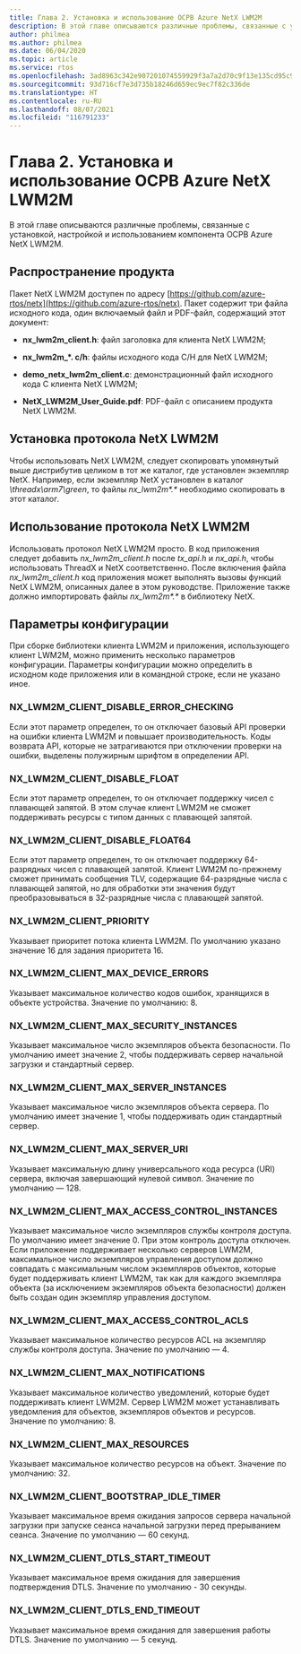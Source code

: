 ```yaml
---
title: Глава 2. Установка и использование ОСРВ Azure NetX LWM2M
description: В этой главе описываются различные проблемы, связанные с установкой, настройкой и использованием компонента ОСРВ Azure NetX LWM2M.
author: philmea
ms.author: philmea
ms.date: 06/04/2020
ms.topic: article
ms.service: rtos
ms.openlocfilehash: 3ad8963c342e907201074559929f3a7a2d70c9f13e135cd95c9a2e9b224e17cf
ms.sourcegitcommit: 93d716cf7e3d735b18246d659ec9ec7f82c336de
ms.translationtype: HT
ms.contentlocale: ru-RU
ms.lasthandoff: 08/07/2021
ms.locfileid: "116791233"
---
```

# <a name="chapter-2---installation-and-use-of-azure-rtos-netx-lwm2m"></a>Глава 2. Установка и использование ОСРВ Azure NetX LWM2M

В этой главе описываются различные проблемы, связанные с установкой, настройкой и использованием компонента ОСРВ Azure NetX LWM2M.

## <a name="product-distribution"></a>Распространение продукта

Пакет NetX LWM2M доступен по адресу [https://github.com/azure-rtos/netx](https://github.com/azure-rtos/netx). Пакет содержит три файла исходного кода, один включаемый файл и PDF-файл, содержащий этот документ:

- **nx_lwm2m_client.h**: файл заголовка для клиента NetX LWM2M;

- **nx_lwm2m_*. c/h**: файлы исходного кода C/H для NetX LWM2M;

- **demo_netx_lwm2m_client.c**: демонстрационный файл исходного кода C клиента NetX LWM2M;

- **NetX_LWM2M_User_Guide.pdf**: PDF-файл с описанием продукта NetX LWM2M.

## <a name="netx-lwm2m-installation"></a>Установка протокола NetX LWM2M

Чтобы использовать NetX LWM2M, следует скопировать упомянутый выше дистрибутив целиком в тот же каталог, где установлен экземпляр NetX. Например, если экземпляр NetX установлен в каталог *\\threadx\\arm7\\green*, то файлы *nx_lwm2m&#42;.&#42;* необходимо скопировать в этот каталог.

## <a name="using-netx-lwm2m"></a>Использование протокола NetX LWM2M

Использовать протокол NetX LWM2M просто. В код приложения следует добавить *nx_lwm2m_client.h* после *tx_api.h* и *nx_api.h*, чтобы использовать ThreadX и NetX соответственно. После включения файла *nx_lwm2m_client.h* код приложения может выполнять вызовы функций NetX LWM2M, описанных далее в этом руководстве. Приложение также должно импортировать файлы *nx_lwm2m&#42;.&#42;* в библиотеку NetX.

## <a name="configuration-options"></a>Параметры конфигурации

При сборке библиотеки клиента LWM2M и приложения, использующего клиент LWM2M, можно применить несколько параметров конфигурации. Параметры конфигурации можно определить в исходном коде приложения или в командной строке, если не указано иное.

### <a name="nx_lwm2m_client_disable_error_checking"></a>NX_LWM2M_CLIENT_DISABLE_ERROR_CHECKING

Если этот параметр определен, то он отключает базовый API проверки на ошибки клиента LWM2M и повышает производительность. Коды возврата API, которые не затрагиваются при отключении проверки на ошибки, выделены полужирным шрифтом в определении API.

### <a name="nx_lwm2m_client_disable_float"></a>NX_LWM2M_CLIENT_DISABLE_FLOAT

Если этот параметр определен, то он отключает поддержку чисел с плавающей запятой. В этом случае клиент LWM2M не сможет поддерживать ресурсы с типом данных с плавающей запятой.

### <a name="nx_lwm2m_client_disable_float64"></a>NX_LWM2M_CLIENT_DISABLE_FLOAT64

Если этот параметр определен, то он отключает поддержку 64-разрядных чисел с плавающей запятой. Клиент LWM2M по-прежнему сможет принимать сообщения TLV, содержащие 64-разрядные числа с плавающей запятой, но для обработки эти значения будут преобразовываться в 32-разрядные числа с плавающей запятой.

### <a name="nx_lwm2m_client_priority"></a>NX_LWM2M_CLIENT_PRIORITY

Указывает приоритет потока клиента LWM2M. По умолчанию указано значение 16 для задания приоритета 16.

### <a name="nx_lwm2m_client_max_device_errors"></a>NX_LWM2M_CLIENT_MAX_DEVICE_ERRORS

Указывает максимальное количество кодов ошибок, хранящихся в объекте устройства. Значение по умолчанию: 8.

### <a name="nx_lwm2m_client_max_security_instances"></a>NX_LWM2M_CLIENT_MAX_SECURITY_INSTANCES

Указывает максимальное число экземпляров объекта безопасности. По умолчанию имеет значение 2, чтобы поддерживать сервер начальной загрузки и стандартный сервер.

### <a name="nx_lwm2m_client_max_server_instances"></a>NX_LWM2M_CLIENT_MAX_SERVER_INSTANCES

Указывает максимальное число экземпляров объекта сервера. По умолчанию имеет значение 1, чтобы поддерживать один стандартный сервер.

### <a name="nx_lwm2m_client_max_server_uri"></a>NX_LWM2M_CLIENT_MAX_SERVER_URI

Указывает максимальную длину универсального кода ресурса (URI) сервера, включая завершающий нулевой символ. Значение по умолчанию — 128.

### <a name="nx_lwm2m_client_max_access_control_instances"></a>NX_LWM2M_CLIENT_MAX_ACCESS_CONTROL_INSTANCES

Указывает максимальное число экземпляров службы контроля доступа. По умолчанию имеет значение 0. При этом контроль доступа отключен. Если приложение поддерживает несколько серверов LWM2M, максимальное число экземпляров управления доступом должно совпадать с максимальным числом экземпляров объектов, которые будет поддерживать клиент LWM2M, так как для каждого экземпляра объекта (за исключением экземпляров объекта безопасности) должен быть создан один экземпляр управления доступом.

### <a name="nx_lwm2m_client_max_access_control_acls"></a>NX_LWM2M_CLIENT_MAX_ACCESS_CONTROL_ACLS

Указывает максимальное количество ресурсов ACL на экземпляр службы контроля доступа. Значение по умолчанию — 4.

### <a name="nx_lwm2m_client_max_notifications"></a>NX_LWM2M_CLIENT_MAX_NOTIFICATIONS

Указывает максимальное количество уведомлений, которые будет поддерживать клиент LWM2M. Сервер LWM2M может устанавливать уведомления для объектов, экземпляров объектов и ресурсов. Значение по умолчанию: 8.

### <a name="nx_lwm2m_client_max_resources"></a>NX_LWM2M_CLIENT_MAX_RESOURCES

Указывает максимальное количество ресурсов на объект. Значение по умолчанию: 32.

### <a name="nx_lwm2m_client_bootstrap_idle_timer"></a>NX_LWM2M_CLIENT_BOOTSTRAP_IDLE_TIMER

Указывает максимальное время ожидания запросов сервера начальной загрузки при запуске сеанса начальной загрузки перед прерыванием сеанса. Значение по умолчанию — 60 секунд.

### <a name="nx_lwm2m_client_dtls_start_timeout"></a>NX_LWM2M_CLIENT_DTLS_START_TIMEOUT

Указывает максимальное время ожидания для завершения подтверждения DTLS. Значение по умолчанию - 30 секунды.

### <a name="nx_lwm2m_client_dtls_end_timeout"></a>NX_LWM2M_CLIENT_DTLS_END_TIMEOUT

Указывает максимальное время ожидания для завершения работы DTLS. Значение по умолчанию — 5 секунд.
